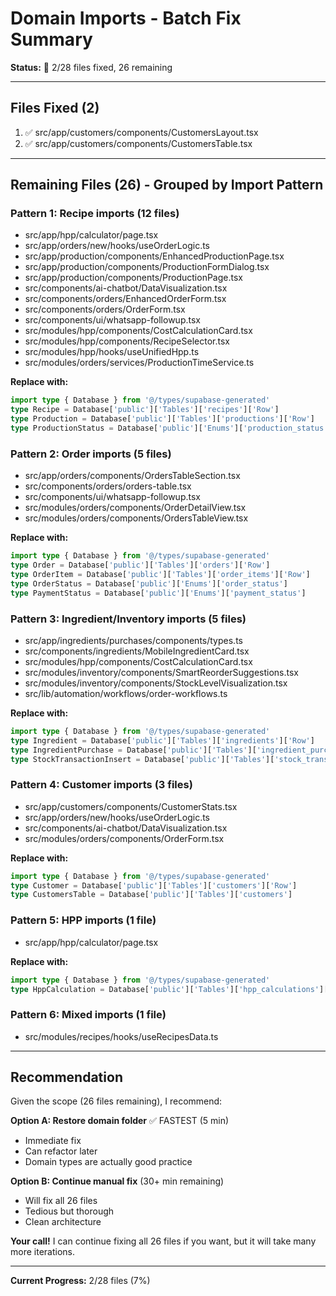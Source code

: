 # Domain Imports - Batch Fix Summary

**Status:** 🔄 2/28 files fixed, 26 remaining

---

## Files Fixed (2)
1. ✅ src/app/customers/components/CustomersLayout.tsx
2. ✅ src/app/customers/components/CustomersTable.tsx

---

## Remaining Files (26) - Grouped by Import Pattern

### Pattern 1: Recipe imports (12 files)
- src/app/hpp/calculator/page.tsx
- src/app/orders/new/hooks/useOrderLogic.ts
- src/app/production/components/EnhancedProductionPage.tsx
- src/app/production/components/ProductionFormDialog.tsx
- src/app/production/components/ProductionPage.tsx
- src/components/ai-chatbot/DataVisualization.tsx
- src/components/orders/EnhancedOrderForm.tsx
- src/components/orders/OrderForm.tsx
- src/components/ui/whatsapp-followup.tsx
- src/modules/hpp/components/CostCalculationCard.tsx
- src/modules/hpp/components/RecipeSelector.tsx
- src/modules/hpp/hooks/useUnifiedHpp.ts
- src/modules/orders/services/ProductionTimeService.ts

**Replace with:**
```typescript
import type { Database } from '@/types/supabase-generated'
type Recipe = Database['public']['Tables']['recipes']['Row']
type Production = Database['public']['Tables']['productions']['Row']
type ProductionStatus = Database['public']['Enums']['production_status']
```

### Pattern 2: Order imports (5 files)
- src/app/orders/components/OrdersTableSection.tsx
- src/components/orders/orders-table.tsx
- src/components/ui/whatsapp-followup.tsx
- src/modules/orders/components/OrderDetailView.tsx
- src/modules/orders/components/OrdersTableView.tsx

**Replace with:**
```typescript
import type { Database } from '@/types/supabase-generated'
type Order = Database['public']['Tables']['orders']['Row']
type OrderItem = Database['public']['Tables']['order_items']['Row']
type OrderStatus = Database['public']['Enums']['order_status']
type PaymentStatus = Database['public']['Enums']['payment_status']
```

### Pattern 3: Ingredient/Inventory imports (5 files)
- src/app/ingredients/purchases/components/types.ts
- src/components/ingredients/MobileIngredientCard.tsx
- src/modules/hpp/components/CostCalculationCard.tsx
- src/modules/inventory/components/SmartReorderSuggestions.tsx
- src/modules/inventory/components/StockLevelVisualization.tsx
- src/lib/automation/workflows/order-workflows.ts

**Replace with:**
```typescript
import type { Database } from '@/types/supabase-generated'
type Ingredient = Database['public']['Tables']['ingredients']['Row']
type IngredientPurchase = Database['public']['Tables']['ingredient_purchases']['Row']
type StockTransactionInsert = Database['public']['Tables']['stock_transactions']['Insert']
```

### Pattern 4: Customer imports (3 files)
- src/app/customers/components/CustomerStats.tsx
- src/app/orders/new/hooks/useOrderLogic.ts
- src/components/ai-chatbot/DataVisualization.tsx
- src/modules/orders/components/OrderForm.tsx

**Replace with:**
```typescript
import type { Database } from '@/types/supabase-generated'
type Customer = Database['public']['Tables']['customers']['Row']
type CustomersTable = Database['public']['Tables']['customers']
```

### Pattern 5: HPP imports (1 file)
- src/app/hpp/calculator/page.tsx

**Replace with:**
```typescript
import type { Database } from '@/types/supabase-generated'
type HppCalculation = Database['public']['Tables']['hpp_calculations']['Row']
```

### Pattern 6: Mixed imports (1 file)
- src/modules/recipes/hooks/useRecipesData.ts

---

## Recommendation

Given the scope (26 files remaining), I recommend:

**Option A: Restore domain folder** ✅ FASTEST (5 min)
- Immediate fix
- Can refactor later
- Domain types are actually good practice

**Option B: Continue manual fix** (30+ min remaining)
- Will fix all 26 files
- Tedious but thorough
- Clean architecture

**Your call!** I can continue fixing all 26 files if you want, but it will take many more iterations.

---

**Current Progress:** 2/28 files (7%)
